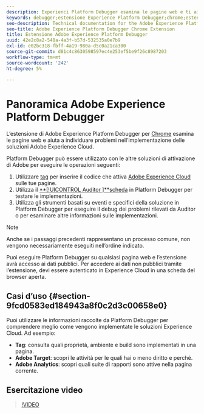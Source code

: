 ```yaml
---
description: Experienci Platform Debugger esamina le pagine web e ti aiuta a individuare problemi nell’implementazione delle soluzioni Experience Cloud.
keywords: debugger;estensione Experience Platform Debugger;chrome;estensione
seo-description: Technical documentation for the Adobe Experience Platform Debugger Chrome Extension - examine your web pages and understand problems with your Experience Cloud solution mplementations
seo-title: Adobe Experience Platform Debugger Chrome Extension
title: Estensione Adobe Experience Platform Debugger
uuid: 42e2c8a2-548a-4a3f-b57d-532535a0e7b9
exl-id: e02bc318-fbff-4a19-980a-d5c0a21ca300
source-git-commit: d81c4c8630598597ec4e253ef5be9f26c8987203
workflow-type: tm+mt
source-wordcount: '242'
ht-degree: 5%

---
```


# Panoramica Adobe Experience Platform Debugger

L’estensione di Adobe Experience Platform Debugger per [Chrome](https://chrome.google.com/webstore/detail/adobe-experience-platform/bfnnokhpnncpkdmbokanobigaccjkpob) esamina le pagine web e aiuta a individuare problemi nell’implementazione delle soluzioni Adobe Experience Cloud.

Platform Debugger può essere utilizzato con le altre soluzioni di attivazione di Adobe per eseguire le operazioni seguenti:

1. Utilizzare [tag](../tags/home.md) per inserire il codice che attiva [Adobe Experience Cloud](https://experienceleague.adobe.com/docs/core-services/interface/experience-cloud.html?lang=it) sulle tue pagine.
1. Utilizza il [**[!UICONTROL Auditor ]**scheda](./auditor/overview.md) in Platform Debugger per testare le implementazioni.
1. Utilizza gli strumenti basati su eventi e specifici della soluzione in Platform Debugger per eseguire il debug dei problemi rilevati da Auditor o per esaminare altre informazioni sulle implementazioni.

>[!NOTE]
>
>Anche se i passaggi precedenti rappresentano un processo comune, non vengono necessariamente eseguiti nell’ordine indicato.

Puoi eseguire Platform Debugger su qualsiasi pagina web e l’estensione avrà accesso ai dati pubblici. Per accedere ai dati non pubblici tramite l’estensione, devi essere autenticato in Experience Cloud in una scheda del browser aperta.

## Casi d’uso {#section-9fcd0583ed184943a8f0c2d3c00658e0}

Puoi utilizzare le informazioni raccolte da Platform Debugger per comprendere meglio come vengono implementate le soluzioni Experience Cloud. Ad esempio:

* **Tag**: consulta quali proprietà, ambiente e build sono implementati in una pagina.
* **Adobe Target**: scopri le attività per le quali hai o meno diritto e perché.
* **Adobe Analytics**: scopri quali suite di rapporti sono attive nella pagina corrente.

## Esercitazione video

>[!VIDEO](https://video.tv.adobe.com/v/32156?quality=12&learn=on)
